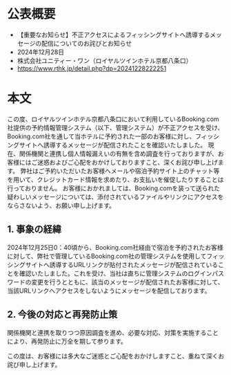 # 公表概要
- 【重要なお知らせ】不正アクセスによるフィッシングサイトへ誘導するメッセージの配信についてのお詫びとお知らせ
- 2024年12月28日
- 株式会社ユニティー・ワン（ロイヤルツインホテル京都八条口）
- https://www.rthk.jp/detail.php?dp=20241228222251

# 本文
この度、ロイヤルツインホテル京都八条口において利用しているBooking.com社提供の予約情報管理システム（以下、管理システム）が不正アクセスを受け、Booking.com社を通して当ホテルに予約された一部のお客様に対し、フィッシングサイトへ誘導するメッセージが配信されたことを確認いたしました。
現在、関係機関と連携し個人情報漏えいの有無を含め調査を行っておりますが、お客様にはご迷惑およびご心配をおかけしておりますこと、深くお詫び申し上げます。
弊社はご予約いただいたお客様へメールや宿泊予約サイト上のチャット等を用いて、クレジットカード情報を求めたり、お支払いを催促したりすることは行っておりません。
お客様におかれましては、Booking.comを装って送られた疑わしいメッセージについては、添付されているファイルやリンクにアクセスをならさないよう、お願い申し上げます。

## 1. 事象の経緯
2024年12月25日0：40頃から、Booking.com社経由で宿泊を予約されたお客様に対して、弊社で管理しているBooking.com社の管理システムを使用してフィッシングサイトへ誘導するURLリンクが貼付されたメッセージが配信されていることを確認いたしました。これを受け、当社は直ちに管理システムのログインパスワードの変更を行うとともに、該当のメッセージが配信されたお客様に対して、当該URLリンクへアクセスをしないようにメッセージを配信しております。

## 2. 今後の対応と再発防止策
関係機関と連携を取りつつ原因調査を進め、必要な対応、対策を実施することにより、再発防止に万全を期して参ります。

この度は、お客様には多大なご迷惑とご心配をおかけしますこと、重ねて深くお詫び申し上げます。
